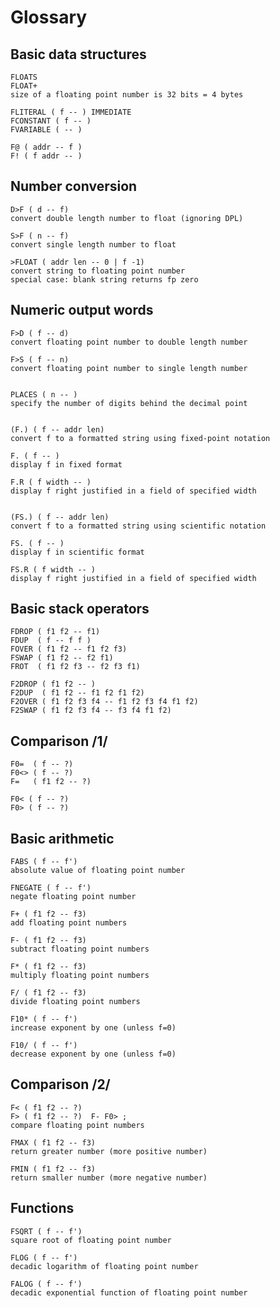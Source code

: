 # Glossary

## Basic data structures

	FLOATS
	FLOAT+
	size of a floating point number is 32 bits = 4 bytes

	FLITERAL ( f -- ) IMMEDIATE
	FCONSTANT ( f -- )
	FVARIABLE ( -- )

	F@ ( addr -- f )
	F! ( f addr -- )

## Number conversion

	D>F ( d -- f)
	convert double length number to float (ignoring DPL)

	S>F ( n -- f)
	convert single length number to float

	>FLOAT ( addr len -- 0 | f -1)
	convert string to floating point number
	special case: blank string returns fp zero

## Numeric output words

	F>D ( f -- d)
	convert floating point number to double length number

	F>S ( f -- n)
	convert floating point number to single length number


	PLACES ( n -- )
	specify the number of digits behind the decimal point


	(F.) ( f -- addr len)
	convert f to a formatted string using fixed-point notation

	F. ( f -- )
	display f in fixed format

	F.R ( f width -- )
	display f right justified in a field of specified width


	(FS.) ( f -- addr len)
	convert f to a formatted string using scientific notation

	FS. ( f -- )
	display f in scientific format

	FS.R ( f width -- )
	display f right justified in a field of specified width

## Basic stack operators

	FDROP ( f1 f2 -- f1)
	FDUP  ( f -- f f )
	FOVER ( f1 f2 -- f1 f2 f3)
	FSWAP ( f1 f2 -- f2 f1)
	FROT  ( f1 f2 f3 -- f2 f3 f1)

	F2DROP ( f1 f2 -- )
	F2DUP  ( f1 f2 -- f1 f2 f1 f2)
	F2OVER ( f1 f2 f3 f4 -- f1 f2 f3 f4 f1 f2)
	F2SWAP ( f1 f2 f3 f4 -- f3 f4 f1 f2)

## Comparison /1/

	F0=  ( f -- ?)
	F0<> ( f -- ?)
	F=   ( f1 f2 -- ?)

	F0< ( f -- ?)
	F0> ( f -- ?)

## Basic arithmetic

	FABS ( f -- f')
	absolute value of floating point number

	FNEGATE ( f -- f')
	negate floating point number

	F+ ( f1 f2 -- f3)
	add floating point numbers

	F- ( f1 f2 -- f3)
	subtract floating point numbers

	F* ( f1 f2 -- f3)
	multiply floating point numbers

	F/ ( f1 f2 -- f3)
	divide floating point numbers

	F10* ( f -- f')
	increase exponent by one (unless f=0)

	F10/ ( f -- f')
	decrease exponent by one (unless f=0)

## Comparison /2/

	F< ( f1 f2 -- ?)
	F> ( f1 f2 -- ?)  F- F0> ;
	compare floating point numbers

	FMAX ( f1 f2 -- f3)
	return greater number (more positive number)

	FMIN ( f1 f2 -- f3)
	return smaller number (more negative number)

## Functions

	FSQRT ( f -- f')
	square root of floating point number

	FLOG ( f -- f')
	decadic logarithm of floating point number

	FALOG ( f -- f')
	decadic exponential function of floating point number
